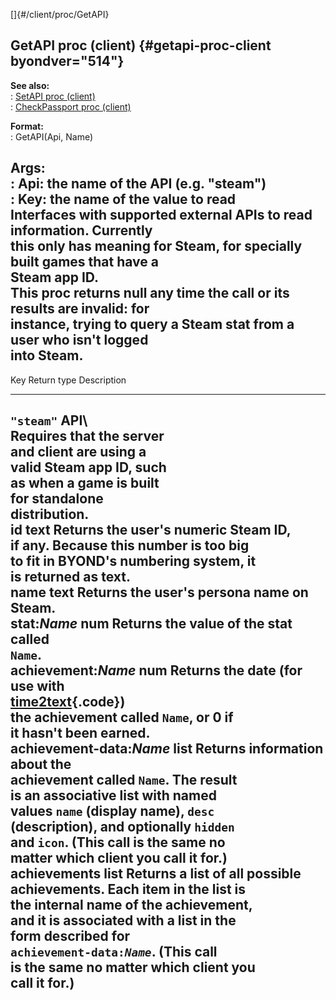 []{#/client/proc/GetAPI}    
## GetAPI proc (client) {#getapi-proc-client byondver="514"}    
**See also:**    
:   [SetAPI proc (client)](/ref/client/proc/SetAPI/SetAPI.md)    
:   [CheckPassport proc (client)](/ref/client/proc/CheckPassport/CheckPassport.md)    
<!-- -->    
**Format:**    
:   GetAPI(Api, Name)    
<!-- -->    
**Args:**    
:   Api: the name of the API (e.g. \"steam\")    
:   Key: the name of the value to read    
Interfaces with supported external APIs to read information. Currently    
this only has meaning for Steam, for specially built games that have a    
Steam app ID.    
This proc returns null any time the call or its results are invalid: for    
instance, trying to query a Steam stat from a user who isn\'t logged    
into Steam.    
  -----------------------------------------------------------------------------------------------------    
  Key                       Return type       Description                                 
  ------------------------- ----------------- --------------------------------------- -----------------    
  `"steam"` API\                                                                          
  Requires that the server                                                                
  and client are using a                                                                  
  valid Steam app ID, such                                                                
  as when a game is built                                                                 
  for standalone                                                                          
  distribution.                                                                           
  id                        text              Returns the user\'s numeric Steam ID,       
                                              if any. Because this number is too big      
                                              to fit in BYOND\'s numbering system, it     
                                              is returned as text.                        
  name                      text              Returns the user\'s persona name on         
                                              Steam.                                      
  stat:*Name*               num               Returns the value of the stat called        
                                              `Name`.                                     
  achievement:*Name*        num               Returns the date (for use with              
                                              [time2text](/ref/proc/time2text/time2text.md){.code})       
                                              the achievement called `Name`, or 0 if      
                                              it hasn\'t been earned.                     
  achievement-data:*Name*   list              Returns information about the               
                                              achievement called `Name`. The result       
                                              is an associative list with named           
                                              values `name` (display name), `desc`        
                                              (description), and optionally `hidden`      
                                              and `icon`. (This call is the same no       
                                              matter which client you call it for.)       
  achievements              list              Returns a list of all possible              
                                              achievements. Each item in the list is      
                                              the internal name of the achievement,       
                                              and it is associated with a list in the     
                                              form described for                          
                                              `achievement-data:`*`Name`*. (This call     
                                              is the same no matter which client you      
                                              call it for.)                               
  -----------------------------------------------------------------------------------------------------  